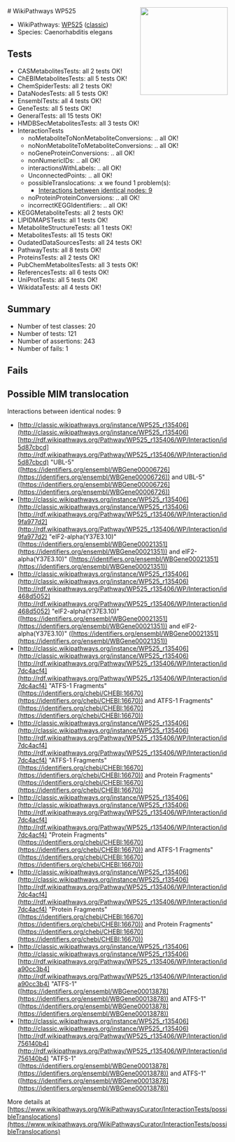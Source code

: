 <img style="float: right; width: 200px" src="https://upload.wikimedia.org/wikipedia/commons/thumb/8/83/Wplogo_with_text_500.png/640px-Wplogo_with_text_500.png" />
# WikiPathways WP525

* WikiPathways: [WP525](https://wikipathways.org/pathways/WP525) ([classic](https://classic.wikipathways.org/instance/WP525))
* Species: Caenorhabditis elegans
## Tests
* CASMetabolitesTests: all 2 tests OK!
* ChEBIMetabolitesTests: all 5 tests OK!
* ChemSpiderTests: all 2 tests OK!
* DataNodesTests: all 5 tests OK!
* EnsemblTests: all 4 tests OK!
* GeneTests: all 5 tests OK!
* GeneralTests: all 15 tests OK!
* HMDBSecMetabolitesTests: all 3 tests OK!
* InteractionTests
    * noMetaboliteToNonMetaboliteConversions: .. all OK!
    * noNonMetaboliteToMetaboliteConversions: .. all OK!
    * noGeneProteinConversions: .. all OK!
    * nonNumericIDs: .. all OK!
    * interactionsWithLabels: .. all OK!
    * UnconnectedPoints: .. all OK!
    * possibleTranslocations: .x we found 1 problem(s):
        * [Interactions between identical nodes: 9](#1c11820e)
    * noProteinProteinConversions: .. all OK!
    * incorrectKEGGIdentifiers: .. all OK!
* KEGGMetaboliteTests: all 2 tests OK!
* LIPIDMAPSTests: all 1 tests OK!
* MetaboliteStructureTests: all 1 tests OK!
* MetabolitesTests: all 15 tests OK!
* OudatedDataSourcesTests: all 24 tests OK!
* PathwayTests: all 8 tests OK!
* ProteinsTests: all 2 tests OK!
* PubChemMetabolitesTests: all 3 tests OK!
* ReferencesTests: all 6 tests OK!
* UniProtTests: all 5 tests OK!
* WikidataTests: all 4 tests OK!


## Summary

* Number of test classes: 20
* Number of tests: 121
* Number of assertions: 243
* Number of fails: 1

## Fails

<a name="1c11820e" />

## Possible MIM translocation

Interactions between identical nodes: 9

* [http://classic.wikipathways.org/instance/WP525_r135406](http://classic.wikipathways.org/instance/WP525_r135406) [http://rdf.wikipathways.org/Pathway/WP525_r135406/WP/Interaction/id5d87cbcd](http://rdf.wikipathways.org/Pathway/WP525_r135406/WP/Interaction/id5d87cbcd) "UBL-5" ([https://identifiers.org/ensembl/WBGene00006726](https://identifiers.org/ensembl/WBGene00006726)) and 
UBL-5" ([https://identifiers.org/ensembl/WBGene00006726](https://identifiers.org/ensembl/WBGene00006726))
* [http://classic.wikipathways.org/instance/WP525_r135406](http://classic.wikipathways.org/instance/WP525_r135406) [http://rdf.wikipathways.org/Pathway/WP525_r135406/WP/Interaction/id9fa977d2](http://rdf.wikipathways.org/Pathway/WP525_r135406/WP/Interaction/id9fa977d2) "eIF2-alpha(Y37E3.10)" ([https://identifiers.org/ensembl/WBGene00021351](https://identifiers.org/ensembl/WBGene00021351)) and 
eIF2-alpha(Y37E3.10)" ([https://identifiers.org/ensembl/WBGene00021351](https://identifiers.org/ensembl/WBGene00021351))
* [http://classic.wikipathways.org/instance/WP525_r135406](http://classic.wikipathways.org/instance/WP525_r135406) [http://rdf.wikipathways.org/Pathway/WP525_r135406/WP/Interaction/id468d5052](http://rdf.wikipathways.org/Pathway/WP525_r135406/WP/Interaction/id468d5052) "eIF2-alpha(Y37E3.10)" ([https://identifiers.org/ensembl/WBGene00021351](https://identifiers.org/ensembl/WBGene00021351)) and 
eIF2-alpha(Y37E3.10)" ([https://identifiers.org/ensembl/WBGene00021351](https://identifiers.org/ensembl/WBGene00021351))
* [http://classic.wikipathways.org/instance/WP525_r135406](http://classic.wikipathways.org/instance/WP525_r135406) [http://rdf.wikipathways.org/Pathway/WP525_r135406/WP/Interaction/id7dc4acf4](http://rdf.wikipathways.org/Pathway/WP525_r135406/WP/Interaction/id7dc4acf4) "ATFS-1  Fragments" ([https://identifiers.org/chebi/CHEBI:16670](https://identifiers.org/chebi/CHEBI:16670)) and 
ATFS-1  Fragments" ([https://identifiers.org/chebi/CHEBI:16670](https://identifiers.org/chebi/CHEBI:16670))
* [http://classic.wikipathways.org/instance/WP525_r135406](http://classic.wikipathways.org/instance/WP525_r135406) [http://rdf.wikipathways.org/Pathway/WP525_r135406/WP/Interaction/id7dc4acf4](http://rdf.wikipathways.org/Pathway/WP525_r135406/WP/Interaction/id7dc4acf4) "ATFS-1  Fragments" ([https://identifiers.org/chebi/CHEBI:16670](https://identifiers.org/chebi/CHEBI:16670)) and 
Protein Fragments" ([https://identifiers.org/chebi/CHEBI:16670](https://identifiers.org/chebi/CHEBI:16670))
* [http://classic.wikipathways.org/instance/WP525_r135406](http://classic.wikipathways.org/instance/WP525_r135406) [http://rdf.wikipathways.org/Pathway/WP525_r135406/WP/Interaction/id7dc4acf4](http://rdf.wikipathways.org/Pathway/WP525_r135406/WP/Interaction/id7dc4acf4) "Protein Fragments" ([https://identifiers.org/chebi/CHEBI:16670](https://identifiers.org/chebi/CHEBI:16670)) and 
ATFS-1  Fragments" ([https://identifiers.org/chebi/CHEBI:16670](https://identifiers.org/chebi/CHEBI:16670))
* [http://classic.wikipathways.org/instance/WP525_r135406](http://classic.wikipathways.org/instance/WP525_r135406) [http://rdf.wikipathways.org/Pathway/WP525_r135406/WP/Interaction/id7dc4acf4](http://rdf.wikipathways.org/Pathway/WP525_r135406/WP/Interaction/id7dc4acf4) "Protein Fragments" ([https://identifiers.org/chebi/CHEBI:16670](https://identifiers.org/chebi/CHEBI:16670)) and 
Protein Fragments" ([https://identifiers.org/chebi/CHEBI:16670](https://identifiers.org/chebi/CHEBI:16670))
* [http://classic.wikipathways.org/instance/WP525_r135406](http://classic.wikipathways.org/instance/WP525_r135406) [http://rdf.wikipathways.org/Pathway/WP525_r135406/WP/Interaction/ida90cc3b4](http://rdf.wikipathways.org/Pathway/WP525_r135406/WP/Interaction/ida90cc3b4) "ATFS-1" ([https://identifiers.org/ensembl/WBGene00013878](https://identifiers.org/ensembl/WBGene00013878)) and 
ATFS-1" ([https://identifiers.org/ensembl/WBGene00013878](https://identifiers.org/ensembl/WBGene00013878))
* [http://classic.wikipathways.org/instance/WP525_r135406](http://classic.wikipathways.org/instance/WP525_r135406) [http://rdf.wikipathways.org/Pathway/WP525_r135406/WP/Interaction/id756140b4](http://rdf.wikipathways.org/Pathway/WP525_r135406/WP/Interaction/id756140b4) "ATFS-1" ([https://identifiers.org/ensembl/WBGene00013878](https://identifiers.org/ensembl/WBGene00013878)) and 
ATFS-1" ([https://identifiers.org/ensembl/WBGene00013878](https://identifiers.org/ensembl/WBGene00013878))


More details at [https://www.wikipathways.org/WikiPathwaysCurator/InteractionTests/possibleTranslocations](https://www.wikipathways.org/WikiPathwaysCurator/InteractionTests/possibleTranslocations)

